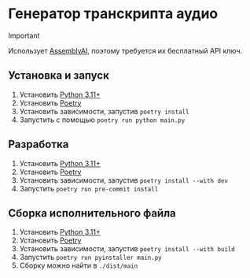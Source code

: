 # Генератор транскрипта аудио

>[!IMPORTANT] 
>Использует [AssemblyAI](https://www.assemblyai.com/products/?speech-to-text), поэтому требуется их бесплатный API ключ.

## Установка и запуск

1. Установить [Python 3.11+](https://www.python.org/downloads/)
2. Установить [Poetry](https://python-poetry.org/docs/)
3. Установить зависимости, запустив `poetry install`
4. Запустить с помощью `poetry run python main.py`

## Разработка

1. Установить [Python 3.11+](https://www.python.org/downloads/)
2. Установить [Poetry](https://python-poetry.org/docs/)
3. Установить зависимости, запустив `poetry install --with dev`
4. Запустить `poetry run pre-commit install`

## Сборка исполнительного файла

1. Установить [Python 3.11+](https://www.python.org/downloads/)
2. Установить [Poetry](https://python-poetry.org/docs/)
3. Установить зависимости, запустив `poetry install --with build`
4. Запустить `poetry run pyinstaller main.py`
5. Сборку можно найти в `./dist/main`
